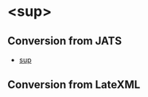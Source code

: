# &lt;sup>

## Conversion from JATS
* [sup](https://jats.nlm.nih.gov/archiving/tag-library/1.1d1/n-5zb0.html)

## Conversion from LateXML
